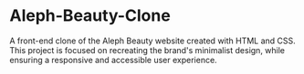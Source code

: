 # Aleph-Beauty-Clone
A front-end clone of the Aleph Beauty website created with HTML and CSS. This project is focused on recreating the brand's minimalist design, while ensuring a responsive and accessible user experience.

